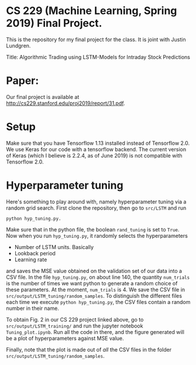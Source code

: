 # CS 229 (Machine Learning, Spring 2019) Final Project.

This is the repository for my final project for the class. It is joint with Justin Lundgren. 

Title: Algorithmic Trading using LSTM-Models for Intraday Stock Predictions 

# Paper: 
Our final project is available at http://cs229.stanford.edu/proj2019/report/31.pdf.

# Setup
Make sure that you have Tensorflow 1.13 installed instead of Tensorflow 2.0. We use Keras for our code with a tensorflow backend. The current version of Keras (which I believe is 2.2.4, as of June 2019) is not compatible with Tensorflow 2.0.

# Hyperparameter tuning
Here's something to play around with, namely hyperparameter tuning via a random grid search. First clone the repository, then go to ```src/LSTM```
and run

```
python hyp_tuning.py. 
```

Make sure that in the python file, the boolean ```rand_tuning``` is set to ```True```. Now when you run ```hyp_tuning.py```, it randomly selects the hyperparameters

* Number of LSTM units.  Basically 
* Lookback period
* Learning rate

and saves the MSE value obtained on the validation set of our data into a CSV file. In the file ```hyp_tuning.py```, on about line 140, the quantity ```num_trials``` is the number of times we want python to generate a random choice of these parameters. At the moment, ```num_trials``` is 4. We save the CSV file in  ```src/output/LSTM_tuning/random_samples```. To distinguish the  different files each time we execute ```python hyp_tuning.py```, the CSV files contain a random number in their name.

To obtain Fig. 2 in our CS 229 project linked above, go to ```src/output/LSTM_training/``` and run the jupyter notebook ```Tuning_plot.ipynb```. Run all the code in there, and the figure generated will be a plot of hyperparameters against MSE value.

Finally, note that the plot is made out of *all* the CSV files in the folder ```src/output/LSTM_tuning/random_samples```.
